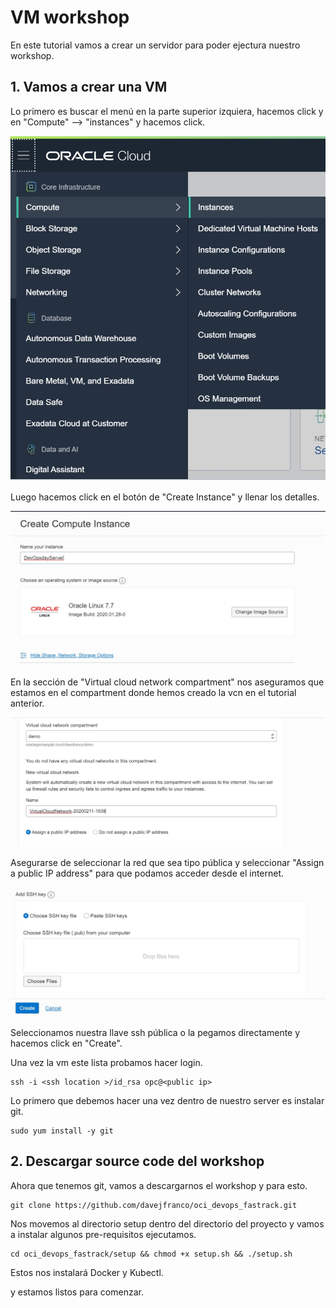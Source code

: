 # VM workshop

En este tutorial vamos a crear un servidor para poder ejectura nuestro workshop.

## 1. Vamos a crear una VM

Lo primero es buscar el menú en la parte superior izquiera, hacemos click y en "Compute" --> "instances" y hacemos click.

![console](/img/setup/compute.jpg)

Luego hacemos click en el botón de "Create Instance" y llenar los detalles.

![serverName](/img/setup/vm_name.jpg)

En la sección de "Virtual cloud network compartment" nos aseguramos que estamos en el compartment donde hemos creado la vcn en el tutorial anterior.

![net](/img/setup/vcnypublicip.jpg)

Asegurarse de seleccionar la red que sea tipo pública y seleccionar "Assign a public IP  address" para que podamos acceder desde el internet.

![ssh](/img/setup/sshkey.jpg)

Seleccionamos nuestra llave ssh pública o la pegamos directamente y hacemos click en "Create".

Una vez la vm este lista probamos hacer login.

```shell
ssh -i <ssh location >/id_rsa opc@<public ip>
```

Lo primero que debemos hacer una vez dentro de nuestro server es instalar git.

```shell
sudo yum install -y git
```

## 2. Descargar source code del workshop

Ahora que tenemos git, vamos a descargarnos el workshop y para esto.

```shell
git clone https://github.com/davejfranco/oci_devops_fastrack.git
```

Nos movemos al directorio setup dentro del directorio del proyecto y vamos a instalar algunos pre-requisitos ejecutamos.

```shell
cd oci_devops_fastrack/setup && chmod +x setup.sh && ./setup.sh
```

Estos nos instalará Docker y Kubectl.

y estamos listos para comenzar.